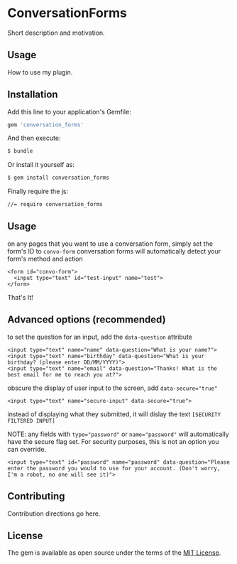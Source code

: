 # ConversationForms
Short description and motivation.

## Usage
How to use my plugin.

## Installation
Add this line to your application's Gemfile:

```ruby
gem 'conversation_forms'
```

And then execute:
```bash
$ bundle
```

Or install it yourself as:
```bash
$ gem install conversation_forms
```

Finally require the js:
```bash
//= require conversation_forms
```

## Usage

on any pages that you want to use a conversation form, simply set the form's ID to `convo-form`
conversation forms will automatically detect your form's method and action

```
<form id="convo-form">
  <input type="text" id="test-input" name="test">
</form>
```

That's It!

## Advanced options (recommended)

to set the question for an input, add the `data-question` attribute
```
<input type="text" name="name" data-question="What is your name?">
<input type="text" name="birthday" data-question="What is your birthday? (please enter DD/MM/YYYY)">
<input type="text" name="email" data-question="Thanks! What is the best email for me to reach you at?">
```

obscure the display of user input to the screen, add `data-secure="true"`
```
<input type="text" name="secure-input" data-secure="true">
```
instead of displaying what they submitted, it will dislay the text `[SECURITY FILTERED INPUT]`

NOTE: any fields with `type="password"` or `name="password"` will automatically have the secure flag set. For security purposes, this is not an option you can override.

```
<input type="text" id="password" name="password" data-question="Please enter the password you would to use for your account. (Don't worry, I'm a robot, no one will see it)">
```


## Contributing
Contribution directions go here.

## License
The gem is available as open source under the terms of the [MIT License](http://opensource.org/licenses/MIT).
